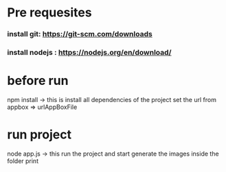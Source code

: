# Pre requesites

### install git: https://git-scm.com/downloads
### install nodejs : https://nodejs.org/en/download/


# before run
npm install -> this is install all dependencies of the project
set the url from appbox => urlAppBoxFile

# run project
node app.js -> this run the project and start generate the images inside the folder print
